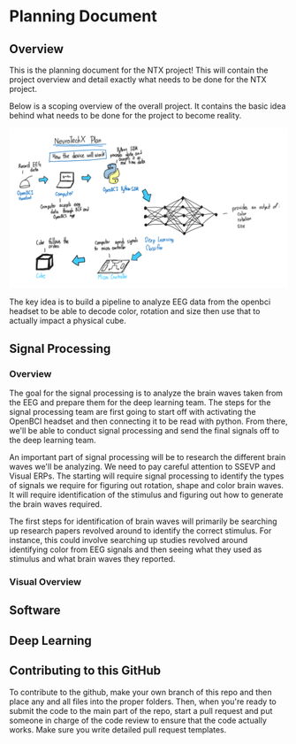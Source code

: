 # Planning Document
## Overview
This is the planning document for the NTX project! This will contain the project overview and detail exactly what needs to be done for the NTX project.

Below is a scoping overview of the overall project. It contains the basic idea behind what needs to be done for the project to become reality.

![plan](NTXPlan.png)

The key idea is to build a pipeline to analyze EEG data from the openbci headset to be able to decode color, rotation and size then use that to actually impact a physical cube.


## Signal Processing
### Overview
The goal for the signal processing is to analyze the brain waves taken from the EEG and prepare them for the deep learning team. The steps for the signal processing team are first going to start off with activating the OpenBCI headset and then connecting it to be read with python. From there, we'll be able to conduct signal processing and send the final signals off to the deep learning team.

An important part of signal processing will be to research the different brain waves we'll be analyzing. We need to pay careful attention to SSEVP and Visual ERPs. The starting will require signal processing to identify the types of signals we require for figuring out rotation, shape and color brain waves. It will require identification of the stimulus and figuring out how to generate the brain waves required.

The first steps for identification of brain waves will primarily be searching up research papers revolved around to identify the correct stimulus. For instance, this could involve searching up studies revolved around identifying color from EEG signals and then seeing what they used as stimulus and what brain waves they reported. 

### Visual Overview

## Software

## Deep Learning

## Contributing to this GitHub
To contribute to the github, make your own branch of this repo and then place any and all files into the proper folders. Then, when you're ready to submit the code to the main part of the repo, start a pull request and put someone in charge of the code review to ensure that the code actually works. Make sure you write detailed pull request templates.